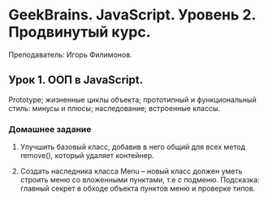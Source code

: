 # GeekBrains. JavaScript. Уровень 2. Продвинутый курс.
Преподаватель: Игорь Филимонов.

## Урок 1. ООП в JavaScript.
Prototype; жизненные циклы объекта; прототипный и функциональный стиль: минусы и плюсы; наследование; встроенные классы.

### Домашнее задание

1. Улучшить базовый класс, добавив в него общий для всех метод remove(), который удаляет контейнер.

2. Создать наследника класса Menu – новый класс должен уметь строить меню со вложенными пунктами, т.е с&nbsp;подменю. Подсказка: главный секрет в обходе объекта пунктов меню и проверке типов.